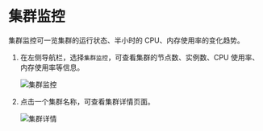# 集群监控

集群监控可一览集群的运行状态、半小时的 CPU、内存使用率的变化趋势。

1. 在左侧导航栏，选择`集群监控`，可查看集群的节点数、实例数、CPU 使用率、内存使用率等信息。

    ![集群监控](../../images/cluster01.png)

2. 点击一个集群名称，可查看集群详情页面。

    ![集群详情](../../images/cluster02.png)
